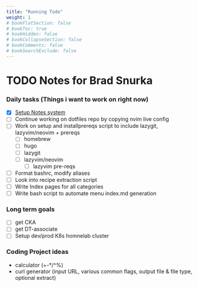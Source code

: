 ```yaml
---
title: "Running Todo"
weight: 1
# bookFlatSection: false
# bookToc: true
# bookHidden: false
# bookCollapseSection: false
# bookComments: false
# bookSearchExclude: false
---
```

# TODO Notes for Brad Snurka


### Daily tasks (Things i want to work on right now)
- [X] [Setup Notes system ](./homelab/notes-plan.md)
- [ ] Continue working on dotfiles repo by copying nvim live config
- [ ] Work on setup and installprereqs script to include lazygit, lazyvim/neovim + prereqs
    - [ ] homebrew
    - [ ] hugo
    - [ ] lazygit
    - [ ] lazyvim/neovim
        - [ ] lazyvim pre-reqs
- [ ] Format bashrc, modify aliases
- [ ] Look into recipe extraction script
- [ ] Write Index pages for all categories
- [ ] Write bash script to automate menu index.md generation

### Long term goals
- [ ] get CKA
- [ ] get DT-associate
- [ ] Setup dev/prod K8s homnelab cluster

### Coding Project ideas
- calculator (+-*/^%)
- curl generator (input URL, various common flags, output file & file type, optional extract)
